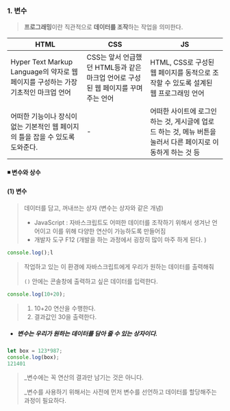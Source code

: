 ### 1. 변수 

> **프로그래밍**이란 직관적으로 **데이터를 조작**하는 작업을 의미한다. 

| HTML                                                         | CSS                                                          | JS                                                           |
| ------------------------------------------------------------ | ------------------------------------------------------------ | ------------------------------------------------------------ |
| Hyper Text Markup Language의 약자로 웹 페이지를 구성하는 가장 기초적인 마크업 언어 | CSS는 앞서 언급했던 HTML등과 같은 마크업 언어로 구성된 웹 페이지를 꾸며주는 언어 | HTML, CSS로 구성된 웹 페이지를 동적으로 조작할 수 있도록 설계된 웹 프로그래밍 언어 |
| 어떠한 기능이나 장식이 없는 기본적인 웹 페이지의 틀을 잡을 수 있도록 도와준다. | -                                                            | 어떠한 사이트에 로그인하는 것, 게시글에 업로드 하는 것, 메뉴 버튼을 눌러서 다른 페이지로 이동하게 하는 것 등 |



#### ◾ 변수와 상수 

#### (1) 변수 

> 데이터를 담고, 꺼내쓰는 상자 (변수는 상자와 같은 개념)
>
> * JavaScript : 자바스크립트도 어떠한 데이터를 조작하기 위해서 생겨난 언어이고 이를 위해 다양한 연산이 가능하도록 만들어짐 
> * 개발자 도구 F12 (개발을 하는 과정에서 굉장히 많이 마주 하게 된다. )

```javascript
console.log();l
```

> 작업하고 있는 이 환경에 자바스크립트에게 우리가 원하는 데이터를 출력해줘 
>
> `()` 안에는 콘솔창에 출력하고 싶은 데이터를 입력한다. 

```javascript
console.log(10+20);
```

> 1. 10+20 연산을 수행한다. 
> 2. 결과값인 30을 출력한다. 



* #####  변수는 우리가 원하는 데이터를 담아 줄 수 있는 상자이다. 

```javascript
let box = 123*987;
console.log(box);
121401
```

> _변수에는 꼭 연산의 결과만 남기는 것은 아니다. 
>
> _변수를 사용하기 위해서는 사전에 먼저 변수를 선언하고 데이터를 할당해주는 과정이 필요하다. 